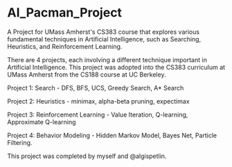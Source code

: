 # AI_Pacman_Project
A Project for UMass Amherst's CS383 course that explores various fundamental techniques in Artificial Intelligence, such as Searching, Heuristics, and Reinforcement Learning.

There are 4 projects, each involving a different technique important in Artificial Intelligence. This project was adopted into the CS383 curriculum at UMass Amherst from the CS188 course at UC Berkeley.

Project 1: Search - DFS, BFS, UCS, Greedy Search, A* Search

Project 2: Heuristics - minimax, alpha-beta pruning, expectimax

Project 3: Reinforcement Learning - Value Iteration, Q-learning, Approximate Q-learning

Project 4: Behavior Modeling - Hidden Markov Model, Bayes Net, Particle Filtering.

This project was completed by myself and @algispetlin.
